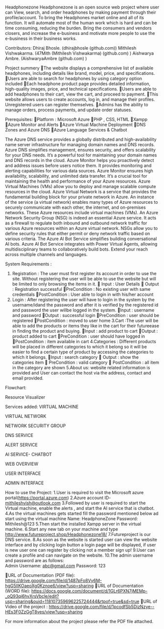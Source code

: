 Headphonezone
Headphonezone is an open source web project where user can View, search, and order headphones by making payment through their profile/account. To bring the Headphones market online and all of its function. It will automate most of the human work which is hard and can be time consuming, reducing the burden. Bring the consumers and vendors closers, and increase the e-business and motivate more people to use the e-business in their business works. 

Contributors:
Dhiraj Bhosle. (dhirajbhosle (github.com))
Mithilesh Vishwakarma. (47Mith (Mithilesh Vishwakarma) (github.com) )
Aishwarya Ambre. (AishwaryaAmbre (github.com) )

Project summery
The website displays a comprehensive list of available headphones, including details like brand, model, price, and specifications.
Users are able to search for headphones by using category option included
Each headphone product page provides detailed information, high-quality images, price, and technical specifications.
Users are able to add headphones to their cart, view the cart, and proceed to payment.
This website allows users to create accounts, log in, and manage their profiles. Unregistered users can register themselves.
Admins has the ability to manage orders, process payments, and update order statuses.

Prerequisites:
Platform : Microsoft Azure 
PHP , CSS, HTML
Xampp
Azure Monitor and Alerts
Azure Virtual Machine Deployment
DNS Zones and Azure DNS
Azure Language Services & Chatbot

The Azure DNS service provides a globally distributed and high-availability name server infrastructure for managing domain names and DNS records. Azure DNS simplifies management, ensures security, and offers scalability for your DNS needs. It’s a powerful tool for maintaining your domain names and DNS records in the cloud.
Azure Monitor helps you proactively detect and address issues before users notice them. It provides monitoring and alerting capabilities for various data sources. Azure Monitor ensures high availability, scalability, and unlimited data transfer. It’s a crucial tool for maintaining the health and performance of your Azure resources.
Azure Virtual Machines (VMs) allow you to deploy and manage scalable compute resources in the cloud.
Azure Virtual Network is a service that provides the fundamental building block for your private network in Azure. An instance of the service (a virtual network) enables many types of Azure resources to securely communicate with each other, the internet, and on-premises networks. These Azure resources include virtual machines (VMs).
An Azure Network Security Group (NSG) is indeed an essential Azure service. It acts as a firewall to regulate both inbound and outbound network traffic for various Azure resources within an Azure virtual network. NSGs allow you to define security rules that either permit or deny network traffic based on various criteria.
The Azure AI Bot Service simplifies building conversational AI bots. Azure AI Bot Service integrates with Power Virtual Agents, allowing multidisciplinary teams to collaboratively build bots. Extend your reach across multiple channels and languages.

System Requirements :
1. Registration : The user must first register its account in order to use the site. Without registering the user will be able to use the website but will be limited to only browsing the items in it. 
 Input : User Details
 Output : Registration successful 
PreCondition : No existing user with same credentials 
PostCondition : User able to login in with his/her account 
2. Login : After registering the user will have to login in the system by the username/idand the password and after it is verified by the registered id and password the user willbe logged in the system. 
Input : username and password 
Output : successful login 
PreCondition : user should be registered 
PostCondition : moved to user home 
3.Cart :The user will be able to add the products or items they like in the cart for their futureease in finding the product and buying.
Input : add product to cart 
Output : product added to cart 
PreCondition : user should have logged in 
PostCondition : item available in cart 
4.Categories : Different products will be placed in different categories to which it belong so it will be easier to find a certain type of product by accessing the categories to which it belongs. 
Input : search category
 Output : show the categories item 
 PreCondition : valid category 
 PostCondition : all item in the category are shown
5.About us: website related information is provided and User can contact the host via the address, contact and email provided. 

Flowchart:








Resource Visualizer






Services added:
VIRTUAL MACHINE


VIRTUAL NETWORK

NETWORK SECURITY GROUP

DNS SERVICE




ALERT SERVICE

AI SERVICE- CHATBOT





 WEB OVERVIEW







USER INTERFACE













ADMIN INTERFACE





How to use the Project:
1.User is required to visit the Microsoft azure portal(https://portal.azure.com)
2.Azure account ID- mithileshvish@outlook.com 
3.Followed by user is required to start the Virtual machine, enable the alerts , and start the AI service that is chatbot.
4.As the virtual machines gets started fill the password mentioned below ad start using the virtual machine
Name: HeadphoneZone
Password: Mithilesh@123
5.Then start the installed Xampp server in the virtual machine.
6.Start any new tab on your machine and type http://www.futureproject.shop/Headphonezone18/ 
7.Futureproject is our DNS service.
8.As soon as the website is started user can view the website interface and by clicking login button a login page will be displayed, if user is new user one can register by clicking not a member sign up!
9.User can create a profile and can navigate on the website.
10.The admin username and password are as follows:  
Admin
Username: abc@gmail.com
Password: 123

URL of Documentation (PDF file):
 https://drive.google.com/file/d/1487pFo8Vy6M-hgG5lIKOaeoXg0Kznoe6/view?usp=sharing 
URL of Documentation (WORD file): 
https://docs.google.com/document/d/1GLr6PXN7jMEMp-_oQ93qi6hvXrsVbcle/edit?usp=sharing&ouid=118107359696225724444&rtpof=true&sd=true 
URL of Video of the 
project : https://drive.google.com/file/d/1pcodfSb5DizNzye--HEs3F0ZzGgT8ves/view?usp=sharing 

For more information about the project please refer the PDF file attached.


 




